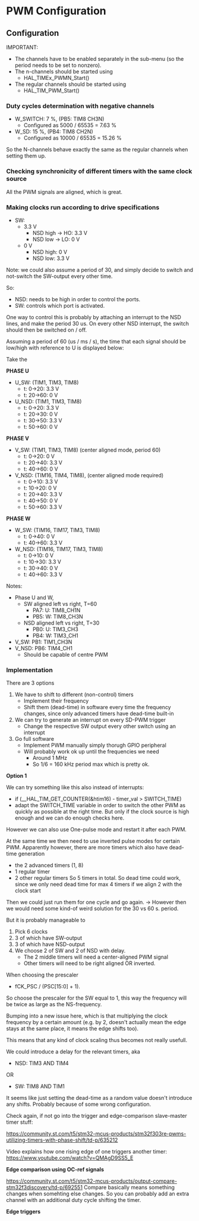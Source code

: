 # PWM Configuration
## Configuration
IMPORTANT:
- The channels have to be enabled separately in the sub-menu (so the period needs to be set to nonzero).
- The n-channels should be started using
    - HAL_TIMEx_PWMN_Start()
- The regular channels should be started using
    - HAL_TIM_PWM_Start()

### Duty cycles determination with negative channels
- W_SWITCH: 7 %, (PB5: TIM8 CH3N)
    - Configured as 5000 / 65535 = 7.63 %
- W_SD: 15 %, (PB4: TIM8 CH2N)
    - Configured as 10000 / 65535 = 15.26 %

So the N-channels behave exactly the same as the regular channels when setting them up.

### Checking synchronicity of different timers with the same clock source
All the PWM signals are aligned, which is great.

### Making clocks run according to drive specifications
- SW: 
    - 3.3 V
        - NSD high -> HO: 3.3 V
        - NSD low -> LO: 0 V
    - 0 V
        - NSD high: 0 V
        - NSD low: 3.3 V

Note: we could also assume a period of 30, and simply decide to switch and not-switch the SW-output every other time.

So:
- NSD: needs to be high in order to control the ports.
- SW: controls which port is activated.

One way to control this is probably by attaching an interrupt to the NSD lines, and make the period 30 us. On every other NSD interrupt, the switch should then be switched on / off.

Assuming a period of 60 (us / ms / s), the time that each signal should be low/high with reference to U is displayed below:

Take the 

**PHASE U**

- U_SW: (TIM1, TIM3, TIM8)
    - t: 0->20: 3.3 V
    - t: 20->60: 0 V
- U_NSD: (TIM1, TIM3, TIM8)
    - t: 0->20: 3.3 V
    - t: 20->30: 0 V
    - t: 30->50: 3.3 V
    - t: 50->60: 0 V

**PHASE V**

- V_SW: (TIM1, TIM3, TIM8) (center aligned mode, period 60)
    - t: 0->20: 0 V
    - t: 20->40: 3.3 V
    - t: 40->60: 0 V
- V_NSD: (TIM16, TIM4, TIM8), (center aligned mode required)
    - t: 0->10: 3.3 V
    - t: 10->20: 0 V
    - t: 20->40: 3.3 V
    - t: 40->50: 0 V
    - t: 50->60: 3.3 V

**PHASE W**

- W_SW:  (TIM16, TIM17, TIM3, TIM8) 
    - t: 0->40: 0 V
    - t: 40->60: 3.3 V
- W_NSD: (TIM16, TIM17, TIM3, TIM8)
    - t: 0->10: 0 V
    - t: 10->30: 3.3 V
    - t: 30->40: 0 V
    - t: 40->60: 3.3 V

Notes:
- Phase U and W, 
    - SW aligned left vs right, T=60 
        - PA7: U: TIM8_CH1N
        - PB5: W: TIM8_CH3N
    - NSD aligned left vs right, T=30
        - PB0: U: TIM3_CH3
        - PB4: W: TIM3_CH1
- V_SW: PB1: TIM1_CH3N
- V_NSD: PB6: TIM4_CH1
    - Should be capable of centre PWM

### Implementation
There are 3 options
1. We have to shift to different (non-control) timers 
    - Implement their frequency
    - Shift them (dead-time) in software every time the frequency changes, since only advanced timers have dead-time built-in
2. We can try to generate an interrupt on every SD-PWM trigger
    - Change the respective SW output every other switch using an interrupt
3. Go full software 
    - Implement PWM manually simply thorugh GPIO peripheral
    - Will probably work ok up until the frequencies we need
        - Around 1 MHz
        - So 1/6 = 160 kHz period max which is pretty ok.

**Option 1**

We can try something like this also instead of interrupts:
- if (__HAL_TIM_GET_COUNTER(&htim16) - timer_val > SWITCH_TIME)
- adapt the  SWITCH_TIME variable in order to switch the other PWM as quickly as possible at the right time.
But only if the clock source is high enough and we can do enough checks here.

However we can also use One-pulse mode and restart it after each PWM.

At the same time we then need to use inverted pulse modes for certain PWM.
Apparently however, there are more timers which also have dead-time generation
- the 2 advanced timers (1, 8)
- 1 regular timer
- 2 other regular timers
So 5 timers in total. So dead time could work, since we only need dead time for max 4 timers if we align 2 with the clock start

Then we could just run them for one cycle and go again.
-> However then we would need some kind-of weird solution for the 30 vs 60 s. period.

But it is probably manageable to
1. Pick 6 clocks
2. 3 of which have SW-output
3. 3 of which have NSD-output
4. We choose 2 of SW and 2 of NSD with delay.
    - The 2 middle timers will need a center-aligned PWM signal
    - Other timers will need to be right aligned OR inverted.

When choosing the prescaler
- fCK_PSC / (PSC[15:0] + 1).

So choose the prescaler for the SW equal to 1, this way the frequency will be twice as large as the NS-frequency.

Bumping into a new issue here, which is that multiplying the clock frequency by a certain amount (e.g. by 2, doesn't actually mean the edge stays at the same place, it means the edge shifts too).

This means that any kind of clock scaling thus becomes not really usefull. 

We could introduce a delay for the relevant timers, aka 
- NSD: TIM3 AND TIM4

OR
- SW: TIM8 AND TIM1

It seems like just setting the dead-time as a random value doesn't introduce any shifts. Probably because of some wrong configuration.

Check again, if not go into the trigger and edge-comparison slave-master timer stuff:

https://community.st.com/t5/stm32-mcus-products/stm32f303re-pwms-utilizing-timers-with-phase-shift/td-p/635212

Video explains how one rising edge of one triggers another timer:
https://www.youtube.com/watch?v=QMAgD9SS5_E

**Edge comparison using OC-ref signals**

https://community.st.com/t5/stm32-mcus-products/output-compare-stm32f3discovery/td-p/692551
Compare basically means something changes when somehting else changes. So you can probably add an extra channel with an additional duty cycle shifting the timer.


**Edge triggers**